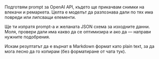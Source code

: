 Подготвям prompt за OpenAI API, където ще прикачвам снимки на влекачи и ремаркета. Целта е моделът да разпознава дали по
тях има повреди или липсващи елементи.

Ще ти изпратя prompt-а и желаната JSON схема за изходните данни. Моля, провери дали има какво да се оптимизира и ако
да — направи нужните подобрения.

Искам резултатът да е върнат в Markdown формат като plain text, за да мога лесно да го копирам (без форматиране от чата
тук).
